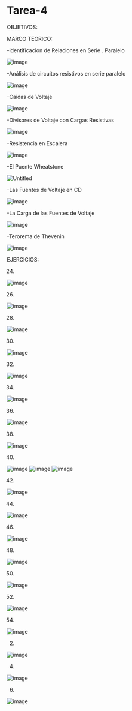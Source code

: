 # Tarea-4

OBJETIVOS: 


MARCO TEORICO:

-identificacion de Relaciones en Serie . Paralelo 

![image](https://user-images.githubusercontent.com/105940407/176689370-9cf6078c-d110-4672-b8bf-e5abeaa788ec.png)

-Análisis de circuitos resistivos en serie paralelo

![image](https://user-images.githubusercontent.com/105940407/176689594-676ab3c7-9925-46f4-9114-ff347d37d24d.png)

-Caidas de Voltaje

![image](https://user-images.githubusercontent.com/105940407/176689761-8a4180f7-f803-404e-9851-c1c776d59cbe.png)

-Divisores de Voltaje con Cargas Resistivas

![image](https://user-images.githubusercontent.com/105940407/176690073-0a2f1880-3864-4fa9-921e-da279b36b5f2.png)

-Resistencia en Escalera

![image](https://user-images.githubusercontent.com/105940407/176690309-050e718b-e0a6-4dd1-9ce8-50352ebb802c.png)

-El Puente Wheatstone

![Untitled](https://user-images.githubusercontent.com/105940407/176690699-e1fcacd6-cb68-408a-bb77-49b6da56b57d.jpg)

-Las Fuentes de Voltaje en CD

![image](https://user-images.githubusercontent.com/105940407/176695856-41e54e0f-3d2a-4c55-867c-ca1485f43cfb.png)

-La Carga de las Fuentes de Voltaje

![image](https://user-images.githubusercontent.com/105940407/176696555-09000dc9-8ecf-44f9-a94d-f0f3c0ac632c.png)

-Terorema de Thevenin

![image](https://user-images.githubusercontent.com/105940407/176697517-d351da22-7fe3-4dae-8c74-b84440c30fe2.png)

EJERCICIOS:

24.
![image](https://user-images.githubusercontent.com/105940407/176725992-98bd4653-fb6d-42f0-b6a6-bc2c342620e8.png)

26.
![image](https://user-images.githubusercontent.com/105940407/176726165-875207dc-8f9e-42c1-821f-7f805091af44.png)

28.
![image](https://user-images.githubusercontent.com/105940407/176726240-9e522fe7-8ac2-4644-8ede-75b00e8d3c72.png)

30.
![image](https://user-images.githubusercontent.com/105940407/176726334-cbb16c3d-e3b0-4152-8d74-67ab21e3e5ba.png)

32.
![image](https://user-images.githubusercontent.com/105940407/176726475-d711a227-40a3-40ce-b2ad-73e4cf79b62d.png)

34.
![image](https://user-images.githubusercontent.com/105940407/176726550-a69e14da-ce3e-4d1b-ab9a-fe685fa8de18.png)

36.
![image](https://user-images.githubusercontent.com/105940407/176726616-7d28d835-78ea-485f-b68e-137da598748c.png)

38.
![image](https://user-images.githubusercontent.com/105940407/176726690-d361abc0-120e-4cfc-b973-9db666b2de05.png)

40.
![image](https://user-images.githubusercontent.com/105940407/176726759-12a4aa41-8839-4081-9667-e2882c59e9cf.png)
![image](https://user-images.githubusercontent.com/105940407/176726779-0e3c1b06-b742-49f5-82ba-fca675adfc5b.png)
![image](https://user-images.githubusercontent.com/105940407/176726805-e2c4d612-11f2-4c0f-bfa2-6c35a077483c.png)

42.
![image](https://user-images.githubusercontent.com/105940407/176726923-2ce26ec0-847c-4d6b-807a-fad34b69c5da.png)


44.
![image](https://user-images.githubusercontent.com/105940407/176727020-8a1299db-f6dd-4664-9b94-14f85f121ca7.png)

46.
![image](https://user-images.githubusercontent.com/105940407/176727359-e5436b30-a9dc-4e24-8d66-e8b7710c4c06.png)


48.
 ![image](https://user-images.githubusercontent.com/105940407/176727406-71df9a88-7022-4c00-8e30-74371cf5f19a.png)

50.
![image](https://user-images.githubusercontent.com/105940407/176727500-fbc60f16-5cca-443e-bb95-6d243aec1a73.png)

52.
![image](https://user-images.githubusercontent.com/105940407/176727577-56eaf346-c307-4b58-879c-bdc1f9646bec.png)

54.
![image](https://user-images.githubusercontent.com/105940407/176727634-a3740231-bc08-46d3-93e8-b06e68b54f64.png)

2.
![image](https://user-images.githubusercontent.com/105940407/176727761-6ded23c1-6f9b-4317-ae32-7eca17f7405e.png)

4.
![image](https://user-images.githubusercontent.com/105940407/176727829-dabf79d9-ad98-4492-9e20-38ddaa7e2c65.png)

6.
![image](https://user-images.githubusercontent.com/105940407/176727988-ac7d6cb0-93ce-4630-a541-b4a174800bdc.png)

